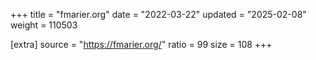 +++
title = "fmarier.org"
date = "2022-03-22"
updated = "2025-02-08"
weight = 110503

[extra]
source = "https://fmarier.org/"
ratio = 99
size = 108
+++
